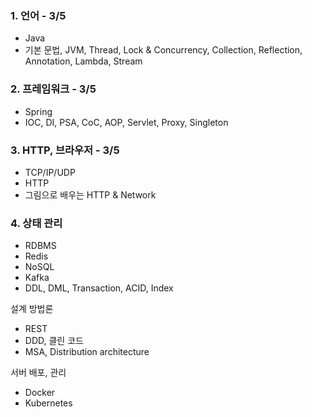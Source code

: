### 1. 언어 - 3/5
- Java 
- 기본 문법, JVM, Thread, Lock & Concurrency, Collection, Reflection, Annotation, Lambda, Stream

### 2. 프레임워크 - 3/5
- Spring
- IOC, DI, PSA, CoC, AOP, Servlet, Proxy, Singleton
  
### 3. HTTP, 브라우저 - 3/5
- TCP/IP/UDP
- HTTP
- 그림으로 배우는 HTTP & Network

### 4. 상태 관리
- RDBMS
- Redis
- NoSQL
- Kafka
- DDL, DML, Transaction, ACID, Index

설계 방법론
- REST
- DDD, 클린 코드
- MSA, Distribution architecture

서버 배포, 관리
- Docker
- Kubernetes
